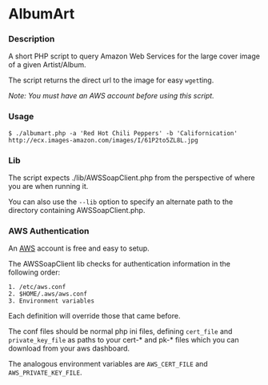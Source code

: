 # AlbumArt

### Description

A short PHP script to query Amazon Web Services for the large cover 
image of a given Artist/Album.

The script returns the direct url to the image for easy `wget`ting.

*Note: You must have an AWS account before using this script.*

### Usage

    $ ./albumart.php -a 'Red Hot Chili Peppers' -b 'Californication'
    http://ecx.images-amazon.com/images/I/61P2to5ZL8L.jpg

### Lib

The script expects ./lib/AWSSoapClient.php from the perspective of where 
you are when running it. 

You can also use the `--lib` option to specify an alternate path to the 
directory containing AWSSoapClient.php.

### AWS Authentication

An [AWS][aws] account is free and easy to setup.

The AWSSoapClient lib checks for authentication information in the 
following order:

    1. /etc/aws.conf
    2. $HOME/.aws/aws.conf
    3. Environment variables

Each definition will override those that came before.

The conf files should be normal php ini files, defining `cert_file` and 
`private_key_file` as paths to your cert-* and pk-* files which you can 
download from your aws dashboard.

The analogous environment variables are `AWS_CERT_FILE` and 
`AWS_PRIVATE_KEY_FILE`.

[aws]: http://aws.amazon.com "aws at amazon"

